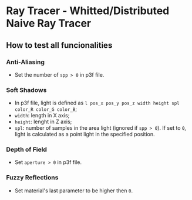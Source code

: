 # Ray Tracer - Whitted/Distributed Naive Ray Tracer 

## How to test all funcionalities

### Anti-Aliasing

- Set the number of `spp > 0` in p3f file.

### Soft Shadows

- In p3f file, light is defined as `l pos_x pos_y pos_z width height spl color_R color_G color_B`;
- `width`: length in X axis;
- `height`: lenght in Z axis;
- `spl`: number of samples in the area light (ignored if `spp > 0`). If set to `0`, light is calculated as a point light in the specified position.

### Depth of Field

- Set `aperture > 0` in p3f file.

### Fuzzy Reflections

- Set material's last parameter to be higher then `0`. 